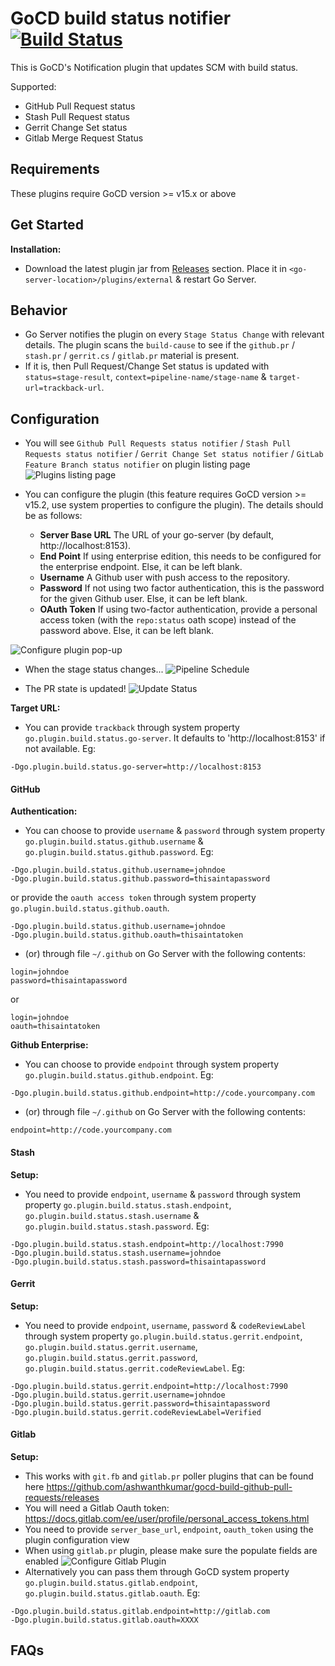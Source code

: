 # GoCD build status notifier  [![Build Status](https://snap-ci.com/gocd-contrib/gocd-build-status-notifier/branch/master/build_image)](https://snap-ci.com/gocd-contrib/gocd-build-status-notifier/branch/master)

This is GoCD's Notification plugin that updates SCM with build status.

Supported:
* GitHub Pull Request status
* Stash Pull Request status
* Gerrit Change Set status
* Gitlab Merge Request Status

## Requirements
These plugins require GoCD version >= v15.x or above

## Get Started
**Installation:**
- Download the latest plugin jar from [Releases](https://github.com/srinivasupadhya/gocd-build-status-notifier/releases) section. Place it in `<go-server-location>/plugins/external` & restart Go Server.

## Behavior
- Go Server notifies the plugin on every `Stage Status Change` with relevant details. The plugin scans the `build-cause` to see if the `github.pr` / `stash.pr` / `gerrit.cs` / `gitlab.pr` material is present.
- If it is, then Pull Request/Change Set status is updated with `status=stage-result`, `context=pipeline-name/stage-name` & `target-url=trackback-url`.

## Configuration

- You will see `Github Pull Requests status notifier` / `Stash Pull Requests status notifier` / `Gerrit Change Set status notifier` / `GitLab Feature Branch status notifier`  on plugin listing page
![Plugins listing page][1]

- You can configure the plugin (this feature requires GoCD version >= v15.2, use system properties to configure the plugin). The details should be as follows:
  - **Server Base URL** The URL of your go-server (by default, http://localhost:8153).
  - **End Point** If using enterprise edition, this needs to be configured for the enterprise endpoint. Else, it can be left blank.
  - **Username** A Github user with push access to the repository.
  - **Password** If not using two factor authentication, this is the password for the given Github user. Else, it can be left blank.
  - **OAuth Token** If using two-factor authentication, provide a personal access token (with the `repo:status` oath scope) instead of the password above. Else, it can be left blank.

![Configure plugin pop-up][2]

- When the stage status changes...
![Pipeline Schedule][3]

- The PR state is updated!
![Update Status][4]

**Target URL:**
- You can provide `trackback` through system property `go.plugin.build.status.go-server`. It defaults to 'http://localhost:8153' if not available.
Eg:
```
-Dgo.plugin.build.status.go-server=http://localhost:8153
```

#### GitHub
**Authentication:**
- You can choose to provide `username` & `password` through system property `go.plugin.build.status.github.username` & `go.plugin.build.status.github.password`.
Eg:
```
-Dgo.plugin.build.status.github.username=johndoe
-Dgo.plugin.build.status.github.password=thisaintapassword
```
or provide the `oauth access token` through system property `go.plugin.build.status.github.oauth`.
```
-Dgo.plugin.build.status.github.username=johndoe
-Dgo.plugin.build.status.github.oauth=thisaintatoken
```

- (or) through file `~/.github` on Go Server with the following contents:
```
login=johndoe
password=thisaintapassword
```
or
```
login=johndoe
oauth=thisaintatoken
```

**Github Enterprise:**
- You can choose to provide `endpoint` through system property `go.plugin.build.status.github.endpoint`.
Eg:
```
-Dgo.plugin.build.status.github.endpoint=http://code.yourcompany.com
```
- (or) through file `~/.github` on Go Server with the following contents:
```
endpoint=http://code.yourcompany.com
```

#### Stash
**Setup:**
- You need to provide `endpoint`, `username` & `password` through system property `go.plugin.build.status.stash.endpoint`, `go.plugin.build.status.stash.username` & `go.plugin.build.status.stash.password`.
Eg:
```
-Dgo.plugin.build.status.stash.endpoint=http://localhost:7990
-Dgo.plugin.build.status.stash.username=johndoe
-Dgo.plugin.build.status.stash.password=thisaintapassword
```

#### Gerrit
**Setup:**
- You need to provide `endpoint`, `username`, `password` & `codeReviewLabel` through system property `go.plugin.build.status.gerrit.endpoint`, `go.plugin.build.status.gerrit.username`, `go.plugin.build.status.gerrit.password`, `go.plugin.build.status.gerrit.codeReviewLabel`.
Eg:
```
-Dgo.plugin.build.status.gerrit.endpoint=http://localhost:7990
-Dgo.plugin.build.status.gerrit.username=johndoe
-Dgo.plugin.build.status.gerrit.password=thisaintapassword
-Dgo.plugin.build.status.gerrit.codeReviewLabel=Verified
```

#### Gitlab
**Setup:**
- This works with `git.fb` and `gitlab.pr` poller plugins that can be found here https://github.com/ashwanthkumar/gocd-build-github-pull-requests/releases
- You will need a Gitlab Oauth token: https://docs.gitlab.com/ee/user/profile/personal_access_tokens.html
- You need to provide `server_base_url`, `endpoint`, `oauth_token` using the plugin configuration view
- When using `gitlab.pr` plugin, please make sure the populate fields are enabled
![Configure Gitlab Plugin][5]
- Alternatively you can pass them through GoCD system property `go.plugin.build.status.gitlab.endpoint`, `go.plugin.build.status.gitlab.oauth`.
Eg:
```
-Dgo.plugin.build.status.gitlab.endpoint=http://gitlab.com
-Dgo.plugin.build.status.gitlab.oauth=XXXX
```

## FAQs

[1]: images/list-plugin.png  "List Plugin"
[2]: images/configure-plugin.png  "Configure Plugin"
[3]: images/pipeline-schedule.png  "Pipeline Schedule"
[4]: images/update-status.png  "On Successful Status Update"
[5]: images/gitlab-plugin-settings.png  "Configure Gitlab Plugin"
